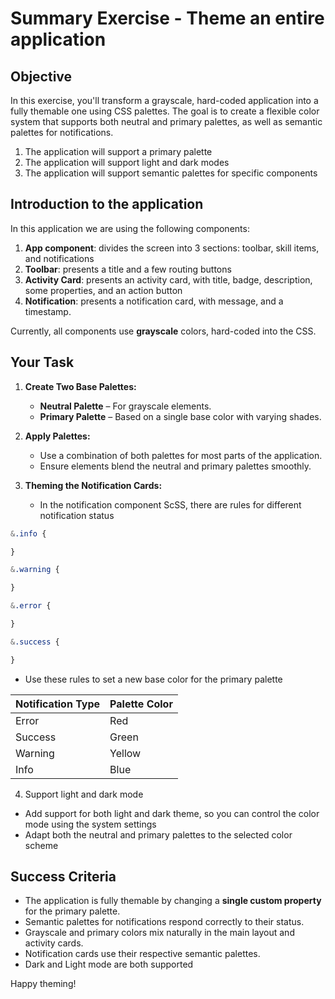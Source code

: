 # Summary Exercise - Theme an entire application
## Objective
In this exercise, you'll transform a grayscale, hard-coded application into a fully themable one using CSS palettes. The goal is to create a flexible color system that supports both neutral and primary palettes, as well as semantic palettes for notifications.

1. The application will support a primary palette
2. The application will support light and dark modes
3. The application will support semantic palettes for specific components 


## Introduction to the application
In this application we are using the following components:
1. **App component**: divides the screen into 3 sections: toolbar, skill items, and notifications
2. **Toolbar**: presents a title and a few routing buttons
3. **Activity Card**: presents an activity card, with title, badge, description, some properties, and an action button
4. **Notification**: presents a notification card, with message, and a timestamp.

Currently, all components use **grayscale** colors, hard-coded into the CSS.

## Your Task
1. **Create Two Base Palettes:**
   - **Neutral Palette** – For grayscale elements.
   - **Primary Palette** – Based on a single base color with varying shades.

2. **Apply Palettes:**
   - Use a combination of both palettes for most parts of the application.
   - Ensure elements blend the neutral and primary palettes smoothly.

3. **Theming the Notification Cards:**
   - In the notification component ScSS, there are rules for different notification status 
```scss
&.info {

}

&.warning {

}

&.error {

}

&.success {

}
```

   - Use these rules to set a new base color for the primary palette

   | **Notification Type** | **Palette Color** |
   |-----------------------|------------------|
   | Error                 | Red              |
   | Success               | Green            |
   | Warning               | Yellow           |
   | Info                  | Blue             |

4. Support light and dark mode

- Add support for both light and dark theme, so you can control the color mode using the system settings
- Adapt both the neutral and primary palettes to the selected color scheme

## Success Criteria
- The application is fully themable by changing a **single custom property** for the primary palette.
- Semantic palettes for notifications respond correctly to their status.
- Grayscale and primary colors mix naturally in the main layout and activity cards.
- Notification cards use their respective semantic palettes.
- Dark and Light mode are both supported

Happy theming!




